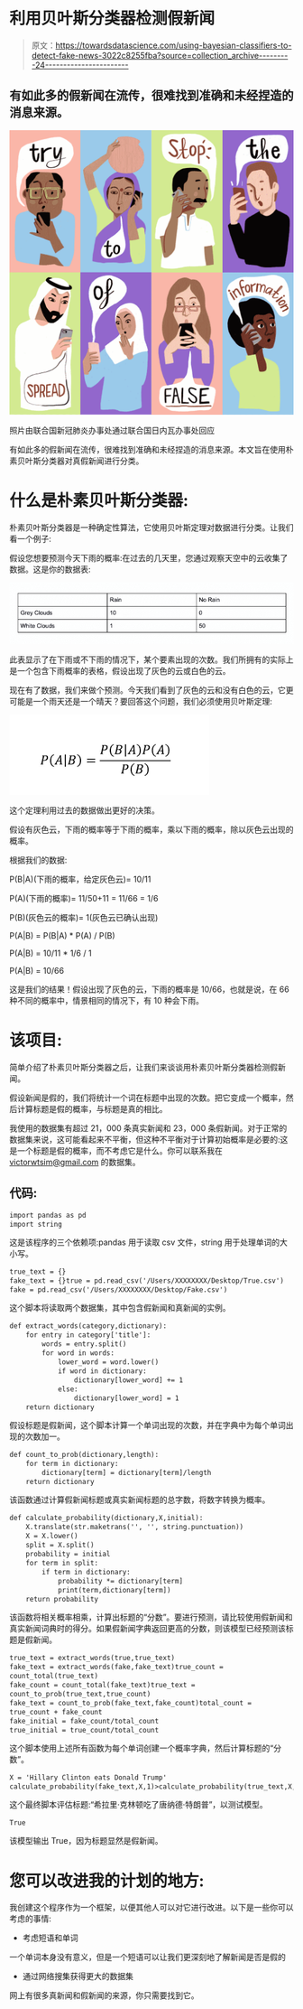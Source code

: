 # 利用贝叶斯分类器检测假新闻

> 原文：<https://towardsdatascience.com/using-bayesian-classifiers-to-detect-fake-news-3022c8255fba?source=collection_archive---------24----------------------->

## 有如此多的假新闻在流传，很难找到准确和未经捏造的消息来源。

![](img/17885747dcd8289eff7a083a38ab99d1.png)

照片由联合国新冠肺炎办事处通过联合国日内瓦办事处回应

有如此多的假新闻在流传，很难找到准确和未经捏造的消息来源。本文旨在使用朴素贝叶斯分类器对真假新闻进行分类。

# 什么是朴素贝叶斯分类器:

朴素贝叶斯分类器是一种确定性算法，它使用贝叶斯定理对数据进行分类。让我们看一个例子:

假设您想要预测今天下雨的概率:在过去的几天里，您通过观察天空中的云收集了数据。这是你的数据表:

![](img/f992e13b864ec5df051c8595b04104dc.png)

此表显示了在下雨或不下雨的情况下，某个要素出现的次数。我们所拥有的实际上是一个包含下雨概率的表格，假设出现了灰色的云或白色的云。

现在有了数据，我们来做个预测。今天我们看到了灰色的云和没有白色的云，它更可能是一个雨天还是一个晴天？要回答这个问题，我们必须使用贝叶斯定理:

![](img/fe26b8ccdd1e7146e9ba240dd5106ae1.png)

这个定理利用过去的数据做出更好的决策。

假设有灰色云，下雨的概率等于下雨的概率，乘以下雨的概率，除以灰色云出现的概率。

根据我们的数据:

P(B|A)(下雨的概率，给定灰色云)= 10/11

P(A)(下雨的概率)= 11/50+11 = 11/66 = 1/6

P(B)(灰色云的概率)= 1(灰色云已确认出现)

P(A|B) = P(B|A) * P(A) / P(B)

P(A|B) = 10/11 * 1/6 / 1

P(A|B) = 10/66

这是我们的结果！假设出现了灰色的云，下雨的概率是 10/66，也就是说，在 66 种不同的概率中，情景相同的情况下，有 10 种会下雨。

# 该项目:

简单介绍了朴素贝叶斯分类器之后，让我们来谈谈用朴素贝叶斯分类器检测假新闻。

假设新闻是假的，我们将统计一个词在标题中出现的次数。把它变成一个概率，然后计算标题是假的概率，与标题是真的相比。

我使用的数据集有超过 21，000 条真实新闻和 23，000 条假新闻。对于正常的数据集来说，这可能看起来不平衡，但这种不平衡对于计算初始概率是必要的:这是一个标题是假的概率，而不考虑它是什么。你可以联系我在 victorwtsim@gmail.com 的数据集。

## 代码:

```
import pandas as pd
import string
```

这是该程序的三个依赖项:pandas 用于读取 csv 文件，string 用于处理单词的大小写。

```
true_text = {}
fake_text = {}true = pd.read_csv('/Users/XXXXXXXX/Desktop/True.csv')
fake = pd.read_csv('/Users/XXXXXXXX/Desktop/Fake.csv')
```

这个脚本将读取两个数据集，其中包含假新闻和真新闻的实例。

```
def extract_words(category,dictionary):
    for entry in category['title']:
        words = entry.split()
        for word in words:
            lower_word = word.lower()
            if word in dictionary:
                dictionary[lower_word] += 1
            else:
                dictionary[lower_word] = 1
    return dictionary
```

假设标题是假新闻，这个脚本计算一个单词出现的次数，并在字典中为每个单词出现的次数加一。

```
def count_to_prob(dictionary,length):
    for term in dictionary:
        dictionary[term] = dictionary[term]/length
    return dictionary
```

该函数通过计算假新闻标题或真实新闻标题的总字数，将数字转换为概率。

```
def calculate_probability(dictionary,X,initial):
    X.translate(str.maketrans('', '', string.punctuation))
    X = X.lower()
    split = X.split()
    probability = initial
    for term in split:
        if term in dictionary:
            probability *= dictionary[term]
            print(term,dictionary[term])
    return probability
```

该函数将相关概率相乘，计算出标题的“分数”。要进行预测，请比较使用假新闻和真实新闻词典时的得分。如果假新闻字典返回更高的分数，则该模型已经预测该标题是假新闻。

```
true_text = extract_words(true,true_text)
fake_text = extract_words(fake,fake_text)true_count = count_total(true_text)
fake_count = count_total(fake_text)true_text = count_to_prob(true_text,true_count)
fake_text = count_to_prob(fake_text,fake_count)total_count = true_count + fake_count
fake_initial = fake_count/total_count
true_initial = true_count/total_count
```

这个脚本使用上述所有函数为每个单词创建一个概率字典，然后计算标题的“分数”。

```
X = 'Hillary Clinton eats Donald Trump'
calculate_probability(fake_text,X,1)>calculate_probability(true_text,X,1)
```

这个最终脚本评估标题:“希拉里·克林顿吃了唐纳德·特朗普”，以测试模型。

```
True
```

该模型输出 True，因为标题显然是假新闻。

# 您可以改进我的计划的地方:

我创建这个程序作为一个框架，以便其他人可以对它进行改进。以下是一些你可以考虑的事情:

*   考虑短语和单词

一个单词本身没有意义，但是一个短语可以让我们更深刻地了解新闻是否是假的

*   通过网络搜集获得更大的数据集

网上有很多真新闻和假新闻的来源，你只需要找到它。